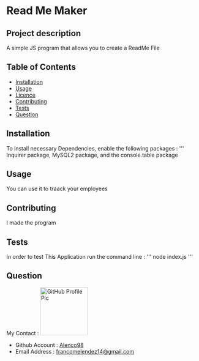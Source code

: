 
# Read Me Maker
 ## Project description
A simple JS program that allows you to create a ReadMe File
  ## Table of Contents ##
  * [Installation](#Installation)
  * [Usage](#Usage)
  * [Licence](#Wireframe)
  * [Contributing](#Contributing)
  * [Tests](#Tests)
  * [Question](#Question)
## Installation
To install necessary Dependencies, enable the following packages :
'''
Inquirer package, MySQL2 package, and the console.table package

## Usage
You can use it to traack your employees 
## Contributing 
I made the program

 ## Tests
 
 In order to test This Application run the command line :
 '''
node index.js
 '''
 ## Question
 
My Contact :
<img src="https://github.com/Alenco98.png" alt="GitHub Profile Pic" width="125" height="125">
- Github Account :  [Alenco98](https://github.com/Alenco98)
- Email Address :  francomelendez14@gmail.com
  
